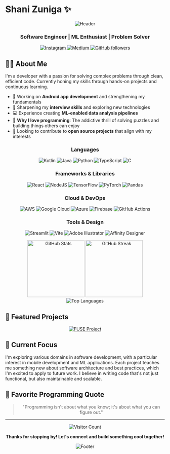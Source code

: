 # Shani Zuniga ✨

<div align="center">
  
  ![Header](https://capsule-render.vercel.app/api?type=waving&color=gradient&customColorList=17&height=180&section=header&text=Hello%20World!&fontSize=42&fontAlignY=36&animation=fadeIn)

  ### Software Engineer | ML Enthusiast | Problem Solver
  
  <a href="https://instagram.com/shanizuniga">
    <img src="https://img.shields.io/badge/-Instagram-E4405F?style=flat-square&logo=instagram&logoColor=white" alt="Instagram"/>
  </a>
  <a href="https://medium.com/@shani.zuniga">
    <img src="https://img.shields.io/badge/-Medium-12100E?style=flat-square&logo=medium&logoColor=white" alt="Medium"/>
  </a>
  <a href="https://github.com/shanizu">
    <img src="https://img.shields.io/github/followers/shanizu?style=social" alt="GitHub followers"/>
  </a>
  
</div>

## 👩‍💻 About Me

I'm a developer with a passion for solving complex problems through clean, efficient code. Currently honing my skills through hands-on projects and continuous learning.

- 🔭 Working on **Android app development** and strengthening my fundamentals
- 🌱 Sharpening my **interview skills** and exploring new technologies
- 💻 Experience creating **ML-enabled data analysis pipelines**
- 🧩 **Why I love programming**: The addictive thrill of solving puzzles and building things others can enjoy
- 🤝 Looking to contribute to **open source projects** that align with my interests


<div align="center">

### Languages
![Kotlin](https://img.shields.io/badge/kotlin-%237F52FF.svg?style=for-the-badge&logo=kotlin&logoColor=white)
![Java](https://img.shields.io/badge/java-%23ED8B00.svg?style=for-the-badge&logo=openjdk&logoColor=white)
![Python](https://img.shields.io/badge/python-3670A0?style=for-the-badge&logo=python&logoColor=ffdd54)
![TypeScript](https://img.shields.io/badge/typescript-%23007ACC.svg?style=for-the-badge&logo=typescript&logoColor=white)
![C](https://img.shields.io/badge/c-%2300599C.svg?style=for-the-badge&logo=c&logoColor=white)

### Frameworks & Libraries
![React](https://img.shields.io/badge/react-%2320232a.svg?style=for-the-badge&logo=react&logoColor=%2361DAFB)
![NodeJS](https://img.shields.io/badge/node.js-6DA55F?style=for-the-badge&logo=node.js&logoColor=white)
![TensorFlow](https://img.shields.io/badge/TensorFlow-%23FF6F00.svg?style=for-the-badge&logo=TensorFlow&logoColor=white)
![PyTorch](https://img.shields.io/badge/PyTorch-%23EE4C2C.svg?style=for-the-badge&logo=PyTorch&logoColor=white)
![Pandas](https://img.shields.io/badge/pandas-%23150458.svg?style=for-the-badge&logo=pandas&logoColor=white)

### Cloud & DevOps
![AWS](https://img.shields.io/badge/AWS-%23FF9900.svg?style=for-the-badge&logo=amazon-aws&logoColor=white)
![Google Cloud](https://img.shields.io/badge/GoogleCloud-%234285F4.svg?style=for-the-badge&logo=google-cloud&logoColor=white)
![Azure](https://img.shields.io/badge/azure-%230072C6.svg?style=for-the-badge&logo=microsoftazure&logoColor=white)
![Firebase](https://img.shields.io/badge/firebase-%23039BE5.svg?style=for-the-badge&logo=firebase)
![GitHub Actions](https://img.shields.io/badge/github%20actions-%232671E5.svg?style=for-the-badge&logo=githubactions&logoColor=white)

### Tools & Design
![Streamlit](https://img.shields.io/badge/Streamlit-%23FE4B4B.svg?style=for-the-badge&logo=streamlit&logoColor=white)
![Vite](https://img.shields.io/badge/vite-%23646CFF.svg?style=for-the-badge&logo=vite&logoColor=white)
![Adobe Illustrator](https://img.shields.io/badge/adobe%20illustrator-%23FF9A00.svg?style=for-the-badge&logo=adobe%20illustrator&logoColor=white)
![Affinity Designer](https://img.shields.io/badge/affinity%20desginer-%231B72BE.svg?style=for-the-badge&logo=affinity-designer&logoColor=white)



</div>

<div align="center">
  <img src="https://github-readme-stats.vercel.app/api?username=shanizu&theme=merko&hide_border=true&include_all_commits=true&count_private=true" alt="GitHub Stats" height="180em" />
  <img src="https://github-readme-streak-stats.herokuapp.com/?user=shanizu&theme=merko&hide_border=true" alt="GitHub Streak" height="180em" />
</div>

<div align="center">
  <img src="https://github-readme-stats.vercel.app/api/top-langs/?username=shanizu&theme=merko&hide_border=true&include_all_commits=true&count_private=true&layout=compact" alt="Top Languages" />
</div>

## 📌 Featured Projects

<div align="center">

[![FUSE Project](https://github-readme-stats.vercel.app/api/pin/?username=shanizu&repo=FUSE&theme=merko&hide_border=true)](https://github.com/shanizu/FUSE)

</div>

## 🌱 Current Focus

I'm exploring various domains in software development, with a particular interest in mobile development and ML applications. Each project teaches me something new about software architecture and best practices, which I'm excited to apply to future work. I believe in writing code that's not just functional, but also maintainable and scalable.

## 💭 Favorite Programming Quote

<div align="center">
  
  > "Programming isn't about what you know; it's about what you can figure out."

</div>

---

<div align="center">
  
  ![Visitor Count](https://visitor-badge.laobi.icu/badge?page_id=shanizu.shanizu)
  
  **Thanks for stopping by! Let's connect and build something cool together!**
  
  ![Footer](https://capsule-render.vercel.app/api?type=waving&color=gradient&customColorList=17&section=footer&height=80)
  
</div>
